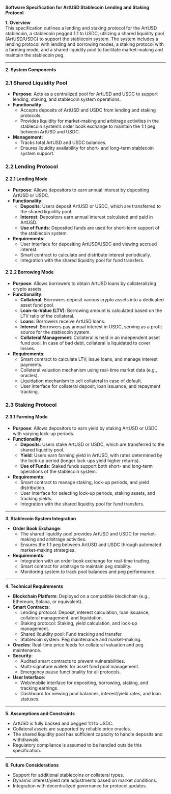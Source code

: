**Software Specification for ArtUSD Stablecoin Lending and Staking Protocol**

**1. Overview**  
This specification outlines a lending and staking protocol for the ArtUSD stablecoin, a stablecoin pegged 1:1 to USDC, utilizing a shared liquidity pool (ArtUSD/USDC) to support the stablecoin system. The system includes a lending protocol with lending and borrowing modes, a staking protocol with a farming mode, and a shared liquidity pool to facilitate market-making and maintain the stablecoin peg.

---

**2. System Components**

### 2.1 Shared Liquidity Pool
- **Purpose**: Acts as a centralized pool for ArtUSD and USDC to support lending, staking, and stablecoin system operations.
- **Functionality**:
  - Accepts deposits of ArtUSD and USDC from lending and staking protocols.
  - Provides liquidity for market-making and arbitrage activities in the stablecoin system’s order book exchange to maintain the 1:1 peg between ArtUSD and USDC.
- **Management**:
  - Tracks total ArtUSD and USDC balances.
  - Ensures liquidity availability for short- and long-term stablecoin system support.

### 2.2 Lending Protocol
#### 2.2.1 Lending Mode
- **Purpose**: Allows depositors to earn annual interest by depositing ArtUSD or USDC.
- **Functionality**:
  - **Deposits**: Users deposit ArtUSD or USDC, which are transferred to the shared liquidity pool.
  - **Interest**: Depositors earn annual interest calculated and paid in ArtUSD.
  - **Use of Funds**: Deposited funds are used for short-term support of the stablecoin system.
- **Requirements**:
  - User interface for depositing ArtUSD/USDC and viewing accrued interest.
  - Smart contract to calculate and distribute interest periodically.
  - Integration with the shared liquidity pool for fund transfers.

#### 2.2.2 Borrowing Mode
- **Purpose**: Allows borrowers to obtain ArtUSD loans by collateralizing crypto assets.
- **Functionality**:
  - **Collateral**: Borrowers deposit various crypto assets into a dedicated asset fund pool.
  - **Loan-to-Value (LTV)**: Borrowing amount is calculated based on the LTV ratio of the collateral.
  - **Loans**: Borrowers receive ArtUSD loans.
  - **Interest**: Borrowers pay annual interest in USDC, serving as a profit source for the stablecoin system.
  - **Collateral Management**: Collateral is held in an independent asset fund pool. In case of bad debt, collateral is liquidated to cover losses.
- **Requirements**:
  - Smart contract to calculate LTV, issue loans, and manage interest payments.
  - Collateral valuation mechanism using real-time market data (e.g., oracles).
  - Liquidation mechanism to sell collateral in case of default.
  - User interface for collateral deposit, loan issuance, and repayment tracking.

### 2.3 Staking Protocol
#### 2.3.1 Farming Mode
- **Purpose**: Allows depositors to earn yield by staking ArtUSD or USDC with varying lock-up periods.
- **Functionality**:
  - **Deposits**: Users stake ArtUSD or USDC, which are transferred to the shared liquidity pool.
  - **Yield**: Users earn farming yield in ArtUSD, with rates determined by the lock-up period (longer lock-ups yield higher returns).
  - **Use of Funds**: Staked funds support both short- and long-term operations of the stablecoin system.
- **Requirements**:
  - Smart contract to manage staking, lock-up periods, and yield distribution.
  - User interface for selecting lock-up periods, staking assets, and tracking yields.
  - Integration with the shared liquidity pool for fund transfers.

---

**3. Stablecoin System Integration**
- **Order Book Exchange**:
  - The shared liquidity pool provides ArtUSD and USDC for market-making and arbitrage activities.
  - Ensures the 1:1 peg between ArtUSD and USDC through automated market-making strategies.
- **Requirements**:
  - Integration with an order book exchange for real-time trading.
  - Smart contract for arbitrage to maintain peg stability.
  - Monitoring system to track pool balances and peg performance.

---

**4. Technical Requirements**
- **Blockchain Platform**: Deployed on a compatible blockchain (e.g., Ethereum, Solana, or equivalent).
- **Smart Contracts**:
  - Lending protocol: Deposit, interest calculation, loan issuance, collateral management, and liquidation.
  - Staking protocol: Staking, yield calculation, and lock-up management.
  - Shared liquidity pool: Fund tracking and transfer.
  - Stablecoin system: Peg maintenance and market-making.
- **Oracles**: Real-time price feeds for collateral valuation and peg maintenance.
- **Security**:
  - Audited smart contracts to prevent vulnerabilities.
  - Multi-signature wallets for asset fund pool management.
  - Emergency pause functionality for all protocols.
- **User Interface**:
  - Web/mobile interface for depositing, borrowing, staking, and tracking earnings.
  - Dashboard for viewing pool balances, interest/yield rates, and loan statuses.

---

**5. Assumptions and Constraints**
- ArtUSD is fully backed and pegged 1:1 to USDC.
- Collateral assets are supported by reliable price oracles.
- The shared liquidity pool has sufficient capacity to handle deposits and withdrawals.
- Regulatory compliance is assumed to be handled outside this specification.

---

**6. Future Considerations**
- Support for additional stablecoins or collateral types.
- Dynamic interest/yield rate adjustments based on market conditions.
- Integration with decentralized governance for protocol updates.
